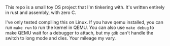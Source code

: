 This repo is a small toy OS project that I'm tinkering with. It's written
entirely in rust and assembly, with zero C.

I've only tested compiling this on Linux. If you have qemu installed,
you can run `make run` to run the kernel in QEMU. You can also use
`make debug` to make QEMU wait for a debugger to attach, but my `gdb` 
can't handle the switch to long mode and dies. Your mileage my vary.

